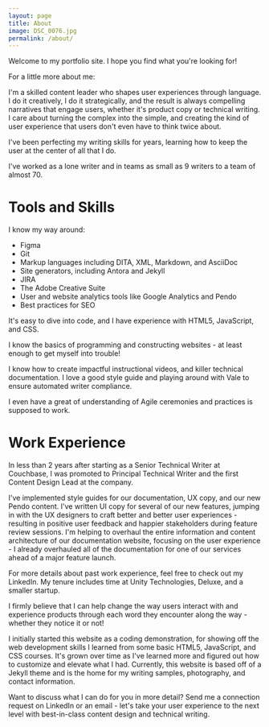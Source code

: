```yaml
---
layout: page
title: About
image: DSC_0076.jpg
permalink: /about/
---
```


Welcome to my portfolio site. I hope you find what you're looking for! 

For a little more about me: 

I'm a skilled content leader who shapes user experiences through language. I do it creatively, I do it strategically, and the result is always compelling narratives that engage users, whether it's product copy or technical writing. I care about turning the complex into the simple, and creating the kind of user experience that users don't even have to think twice about.

I've been perfecting my writing skills for years, learning how to keep the user at the center of all that I do.

I've worked as a lone writer and in teams as small as 9 writers to a team of almost 70. 

# Tools and Skills

I know my way around: 

* Figma
* Git
* Markup languages including DITA, XML, Markdown, and AsciiDoc
* Site generators, including Antora and Jekyll 
* JIRA
* The Adobe Creative Suite
* User and website analytics tools like Google Analytics and Pendo
* Best practices for SEO 
  
It's easy to dive into code, and I have experience with HTML5, JavaScript, and CSS. 

I know the basics of programming and constructing websites - at least enough to get myself into trouble! 

I know how to create impactful instructional videos, and killer technical documentation. I love a good style guide and playing around with Vale to ensure automated writer compliance. 

I even have a great of understanding of Agile ceremonies and practices is supposed to work. 

# Work Experience

In less than 2 years after starting as a Senior Technical Writer at Couchbase, I was promoted to Principal Technical Writer and the first Content Design Lead at the company. 

I've implemented style guides for our documentation, UX copy, and our new Pendo content. I've written UI copy for several of our new features, jumping in with the UX designers to craft better and better user experiences - resulting in positive user feedback and happier stakeholders during feature review sessions. I'm helping to overhaul the entire information and content architecture of our documentation website, focusing on the user experience - I already overhauled all of the documentation for one of our services ahead of a major feature launch. 

For more details about past work experience, feel free to check out my LinkedIn. My tenure includes time at Unity Technologies, Deluxe, and a smaller startup. 

I firmly believe that I can help change the way users interact with and experience products through each word they encounter along the way - whether they notice it or not! 

I initially started this website as a coding demonstration, for showing off the web development skills I learned from some basic HTML5, JavaScript, and CSS courses. It's grown over time as I've learned more and figured out how to customize and elevate what I had. Currently, this website is based off of a Jekyll theme and is the home for my writing samples, photography, and contact information.

Want to discuss what I can do for you in more detail? Send me a connection request on LinkedIn or an email - let's take your user experience to the next level with best-in-class content design and technical writing. 
